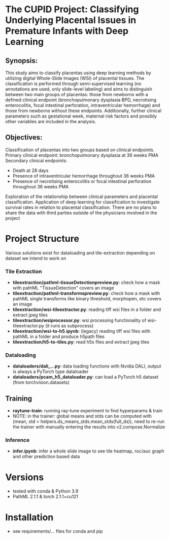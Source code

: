 # The CUPID Project: Classifying Underlying Placental Issues in Premature Infants with Deep Learning

## Synopsis:

This study aims to classify placentas using deep learning methods by utilizing digital Whole-Slide Images (WSI) of placental tissues. The classification is performed through semi-supervised learning (no annotations are used, only slide-level labeling) and aims to distinguish between two main groups of placentas: those from newborns with a defined clinical endpoint (bronchopulmonary dysplasia BPD, necrotising enterocolitis, focal intestinal perforation, intraventricular hemorrhage) and those from newborns without these endpoints. Additionally, further clinical parameters such as gestational week, maternal risk factors and possibly other variables are included in the analysis.

## Objectives:

Classification of placentas into two groups based on clinical endpoints.
Primary clinical endpoint:
bronchopulmonary dysplasia at 36 weeks PMA
Secondary clinical endpoints:
- Death at 28 days
- Presence of intraventricular hemorrhage throughout 36 weeks PMA
- Presence of necrotising enterocolitis or focal intestinal perforation throughout 36 weeks PMA

Exploration of the relationship between clinical parameters and placental classification.
Application of deep learning for classification to investigate survival rates in relation to placental classification.
There are no plans to share the data with third parties outside of the physicians involved in the project


# Project Structure

Various solutions exist for dataloading and tile-extraction depending on dataset we intend to work on

### Tile Extraction

- **tileextraction/pathml-tissueDetectionpreview.py**:      check how a mask with pathML "TissueDetection" covers an image
- **tileextraction/pathml-transformspreview.py**:           check how a mask with pathML single transforms like binary threshold, morphopen, etc covers an image
- **tileextraction/wsi-tileextractor.py**:                  reading tiff wsi files in a folder and extract jpeg tiles
- **tileextraction/wsiprocessor.py**:                       wsi processing functionality of wsi-tileextractor.py (it runs as subprocess) 
- **tileextraction/wsi-to-h5.ipynb**:                       (legacy) reading tiff wsi files with pathML in a folder and produce h5path files
- **tileextraction/h5-to-tiles.py**:                        read h5s files and extract jpeg tiles

### Dataloading

- **dataloaders/dali_...py**:                               data loading functions with Nvidia DALI, output is always a PyTorch type dataloader
- **dataloaders/pcam_h5_dataloader.py**:                    can load a PyTorch h5 dataset (from torchvision.datasets)

## Training

- **raytune-train**:                                      running ray-tune experiment to find hyperparams & train
- NOTE: in the trainer: global means and stds can be computed with (mean, std = helpers.ds_means_stds.mean_stds(full_ds)), need to re-run the trainer with manually entering the results into v2.compose.Normalize

### Inference

- **infer.ipynb**:                                    infer a whole slide image to see tile heatmap, roc/auc graph and other prediction based data

# Versions

- tested with conda & Python 3.9
- PathML 2.1.1 & torch 2.1.1+cu121

# Installation

- see requirements/... files for conda and pip
